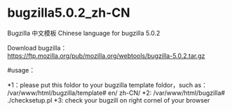# bugzilla5.0.2_zh-CN
Bugzilla 中文模板
Chinese language for bugzilla 5.0.2

Download bugzilla：
https://ftp.mozilla.org/pub/mozilla.org/webtools/bugzilla-5.0.2.tar.gz

#usage：

*1：please put this foldor to your bugzilla template foldor，such as：
/var/www/html/bugzilla/template#
en/
zh-CN/
*2: /var/www/html/bugzilla# ./checksetup.pl 
*3: check your bugzill on right cornel of your browser 

